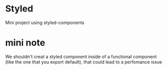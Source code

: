 # Styled

Mini project using styled-components

 # mini note

We shouldn't creat a styled component inside of a functional component (like the one that you export default), that could lead to a perfomance issue